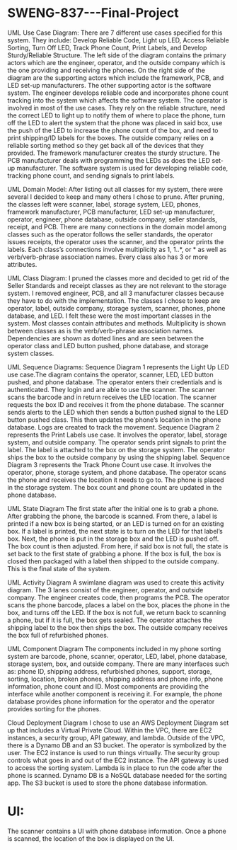 # SWENG-837---Final-Project

UML Use Case Diagram:
	There are 7 different use cases specified for this system. They include: Develop Reliable Code, Light up LED, Access Reliable Sorting, Turn Off LED, Track Phone Count, Print Labels, and Develop Sturdy/Reliable Structure. The left side of the diagram contains the primary actors which are the engineer, operator, and the outside company which is the one providing and receiving the phones. On the right side of the diagram are the supporting actors which include the framework, PCB, and LED set-up manufacturers. The other supporting actor is the software system. The engineer develops reliable code and incorporates phone count tracking into the system which affects the software system. The operator is involved in most of the use cases. They rely on the reliable structure, need the correct LED to light up to notify them of where to place the phone, turn off the LED to alert the system that the phone was placed in said box, use the push of the LED to increase the phone count of the box, and need to print shipping/ID labels for the boxes. The outside company relies on a reliable sorting method so they get back all of the devices that they provided. The framework manufacturer creates the sturdy structure. The PCB manufacturer deals with programming the LEDs as does the LED set-up manufacturer. The software system is used for developing reliable code, tracking phone count, and sending signals to print labels.

UML Domain Model:
	After listing out all classes for my system, there were several I decided to keep and many others I chose to prune. After pruning, the classes left were scanner, label, storage system, LED, phones, framework manufacturer, PCB manufacturer, LED set-up manufacturer, operator, engineer, phone database, outside company, seller standards, receipt, and PCB. There are many connections in the domain model among classes such as the operator follows the seller standards, the operator issues receipts, the operator uses the scanner, and the operator prints the labels. Each class’s connections involve multiplicity as 1, 1..*, or * as well as verb/verb-phrase association names. Every class also has 3 or more attributes. 

UML Class Diagram:
	I pruned the classes more and decided to get rid of the Seller Standards and receipt classes as they are not relevant to the storage system. I removed engineer, PCB, and all 3 manufacturer classes because they have to do with the implementation. The classes I chose to keep are operator, label, outside company, storage system, scanner, phones, phone database, and LED. I felt these were the most important classes in the system. Most classes contain attributes and methods. Multiplicity is shown between classes as is the verb/verb-phrase association names. Dependencies are shown as dotted lines and are seen between the operator class and LED button pushed, phone database, and storage system classes.

UML Sequence Diagrams:
	Sequence Diagram 1 represents the Light Up LED use case.The diagram contains the operator, scanner, LED, LED button pushed, and phone database. The operator enters their credentials and is authenticated. They login and are able to use the scanner. The scanner scans the barcode and in return receives the LED location. The scanner requests the box ID and receives it from the phone database. The scanner sends alerts to the LED which then sends a button pushed signal to the LED button pushed class. This then updates the phone’s location in the phone database. Logs are created to track the movement.
	Sequence Diagram 2 represents the Print Labels use case. It involves the operator, label, storage system, and outside company. The operator sends print signals to print the label. The label is attached to the box on the storage system. The operator ships the box to the outside company by using the shipping label.
	Sequence Diagram 3 represents the Track Phone Count use case. It involves the operator, phone, storage system, and phone database. The operator scans the phone and receives the location it needs to go to. The phone is placed in the storage system. The box count and phone count are updated in the phone database. 

UML State Diagram
	The first state after the initial one is to grab a phone. After grabbing the phone, the barcode is scanned. From there, a label is printed if a new box is being started, or an LED is turned on for an existing box. If a label is printed, the next state is to turn on the LED for that label’s box. Next, the phone is put in the storage box and the LED is pushed off. The box count is then adjusted. From here, if said box is not full, the state is set back to the first state of grabbing a phone. If the box is full, the box is closed then packaged with a label then shipped to the outside company. This is the final state of the system.

UML Activity Diagram
	A swimlane diagram was used to create this activity diagram. The 3 lanes consist of the engineer, operator, and outside company. The engineer creates code, then programs the PCB. The operator scans the phone barcode, places a label on the box, places the phone in the box, and turns off the LED. If the box is not full, we return back to scanning a phone, but if it is full, the box gets sealed. The operator attaches the shipping label to the box then ships the box. The outside company receives the box full of refurbished phones. 

UML Component Diagram
	The components included in my phone sorting system are barcode, phone, scanner, operator, LED, label, phone database, storage system, box, and outside company. There are many interfaces such as: phone ID, shipping address, refurbished phones, support, storage, sorting, location, broken phones, shipping address and phone info, phone information, phone count and ID. Most components are providing the interface while another component is receiving it. For example, the phone database provides phone information for the operator and the operator provides sorting for the phones.

Cloud Deployment Diagram
I chose to use an AWS Deployment Diagram set up that includes a Virtual Private Cloud. Within the VPC, there are EC2 instances, a security group, API gateway, and lambda. Outside of the VPC, there is a Dynamo DB and an S3 bucket. The operator is symbolized by the user. The EC2 instance is used to run things virtually. The security group controls what goes in and out of the EC2 instance. The API gateway is used to access the sorting system. Lambda is in place to run the code after the phone is scanned. Dynamo DB is a NoSQL database needed for the sorting app. The S3 bucket is used to store the phone database information. 


# UI:
The scanner contains a UI with phone database information. Once a phone is scanned, the location of the box is displayed on the UI. 


